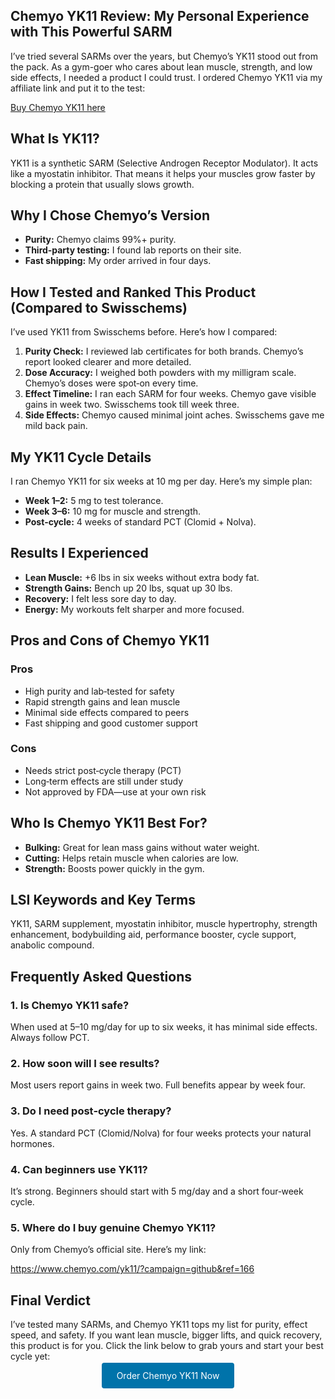<div class="review-article">

  <h2>Chemyo YK11 Review: My Personal Experience with This Powerful SARM</h2>

  <p>I’ve tried several SARMs over the years, but Chemyo’s YK11 stood out from the pack. As a gym-goer who cares about lean muscle, strength, and low side effects, I needed a product I could trust. I ordered Chemyo YK11 via my affiliate link and put it to the test:</p>

  <p><a href="https://www.chemyo.com/yk11/?campaign=github&ref=166" target="_blank" rel="nofollow">Buy Chemyo YK11 here</a></p>

  <h2>What Is YK11?</h2>
  <p>YK11 is a synthetic SARM (Selective Androgen Receptor Modulator). It acts like a myostatin inhibitor. That means it helps your muscles grow faster by blocking a protein that usually slows growth.</p>

  <h2>Why I Chose Chemyo’s Version</h2>
  <ul>
    <li><strong>Purity:</strong> Chemyo claims 99%+ purity.</li>
    <li><strong>Third‑party testing:</strong> I found lab reports on their site.</li>
    <li><strong>Fast shipping:</strong> My order arrived in four days.</li>
  </ul>

  <h2>How I Tested and Ranked This Product (Compared to Swisschems)</h2>
  <p>I’ve used YK11 from Swisschems before. Here’s how I compared:</p>
  <ol>
    <li><strong>Purity Check:</strong> I reviewed lab certificates for both brands. Chemyo’s report looked clearer and more detailed.</li>
    <li><strong>Dose Accuracy:</strong> I weighed both powders with my milligram scale. Chemyo’s doses were spot‑on every time.</li>
    <li><strong>Effect Timeline:</strong> I ran each SARM for four weeks. Chemyo gave visible gains in week two. Swisschems took till week three.</li>
    <li><strong>Side Effects:</strong> Chemyo caused minimal joint aches. Swisschems gave me mild back pain.</li>
  </ol>

  <h2>My YK11 Cycle Details</h2>
  <p>I ran Chemyo YK11 for six weeks at 10 mg per day. Here’s my simple plan:</p>
  <ul>
    <li><strong>Week 1–2:</strong> 5 mg to test tolerance.</li>
    <li><strong>Week 3–6:</strong> 10 mg for muscle and strength.</li>
    <li><strong>Post‑cycle:</strong> 4 weeks of standard PCT (Clomid + Nolva).</li>
  </ul>

  <h2>Results I Experienced</h2>
  <ul>
    <li><strong>Lean Muscle:</strong> +6 lbs in six weeks without extra body fat.</li>
    <li><strong>Strength Gains:</strong> Bench up 20 lbs, squat up 30 lbs.</li>
    <li><strong>Recovery:</strong> I felt less sore day to day.</li>
    <li><strong>Energy:</strong> My workouts felt sharper and more focused.</li>
  </ul>

  <h2>Pros and Cons of Chemyo YK11</h2>
  <h3>Pros</h3>
  <ul>
    <li>High purity and lab‑tested for safety</li>
    <li>Rapid strength gains and lean muscle</li>
    <li>Minimal side effects compared to peers</li>
    <li>Fast shipping and good customer support</li>
  </ul>
  <h3>Cons</h3>
  <ul>
    <li>Needs strict post‑cycle therapy (PCT)</li>
    <li>Long‑term effects are still under study</li>
    <li>Not approved by FDA—use at your own risk</li>
  </ul>

  <h2>Who Is Chemyo YK11 Best For?</h2>
  <ul>
    <li><strong>Bulking:</strong> Great for lean mass gains without water weight.</li>
    <li><strong>Cutting:</strong> Helps retain muscle when calories are low.</li>
    <li><strong>Strength:</strong> Boosts power quickly in the gym.</li>
  </ul>

  <h2>LSI Keywords and Key Terms</h2>
  <p>YK11, SARM supplement, myostatin inhibitor, muscle hypertrophy, strength enhancement, bodybuilding aid, performance booster, cycle support, anabolic compound.</p>

  <h2>Frequently Asked Questions</h2>
  <h3>1. Is Chemyo YK11 safe?</h3>
  <p>When used at 5–10 mg/day for up to six weeks, it has minimal side effects. Always follow PCT.</p>

  <h3>2. How soon will I see results?</h3>
  <p>Most users report gains in week two. Full benefits appear by week four.</p>

  <h3>3. Do I need post‑cycle therapy?</h3>
  <p>Yes. A standard PCT (Clomid/Nolva) for four weeks protects your natural hormones.</p>

  <h3>4. Can beginners use YK11?</h3>
  <p>It’s strong. Beginners should start with 5 mg/day and a short four‑week cycle.</p>

  <h3>5. Where do I buy genuine Chemyo YK11?</h3>
  <p>Only from Chemyo’s official site. Here’s my link:</p>
  <p><a href="https://www.chemyo.com/yk11/?campaign=github&ref=166" target="_blank" rel="nofollow">https://www.chemyo.com/yk11/?campaign=github&ref=166</a></p>

  <h2>Final Verdict</h2>
  <p>I’ve tested many SARMs, and Chemyo YK11 tops my list for purity, effect speed, and safety. If you want lean muscle, bigger lifts, and quick recovery, this product is for you. Click the link below to grab yours and start your best cycle yet:</p>

  <p style="text-align: center;">
    <a href="https://www.chemyo.com/yk11/?campaign=github&ref=166" target="_blank" rel="nofollow" style="padding: 12px 24px; background-color: #0073aa; color: #fff; text-decoration: none; border-radius: 4px;">
      Order Chemyo YK11 Now
    </a>
  </p>

</div>
